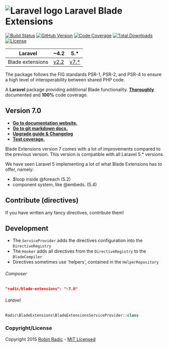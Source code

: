 ![Laravel logo](http://laravel.com/assets/img/laravel-logo.png)  Laravel Blade Extensions
========================

[![Build Status](https://img.shields.io/travis/RobinRadic/blade-extensions.svg?branch=master&style=flat-square)](https://travis-ci.org/RobinRadic/blade-extensions)
[![GitHub Version](https://img.shields.io/github/tag/robinradic/blade-extensions.svg?style=flat-square&label=version)](http://badge.fury.io/gh/robinradic%2Fblade-extensions)
[![Code Coverage](https://img.shields.io/badge/coverage-100%-green.svg?style=flat-square)](http://robin.radic.nl/blade-extensions/coverage)
[![Total Downloads](https://img.shields.io/packagist/dt/radic/blade-extensions.svg?style=flat-square)](https://packagist.org/packages/radic/blade-extensions)
[![License](http://img.shields.io/badge/license-MIT-ff69b4.svg?style=flat-square)](http://radic.mit-license.org)


|   **Laravel**    |       ~4.2        |         5.*         |
|:----------------:|:------------------|:-------------------:|
| Blade extensions | [v2.2](tree/v2.2) | [v7.*](tree/master) |
  

The package follows the FIG standards PSR-1, PSR-2, and PSR-4 to ensure a high level of interoperability between shared PHP code.

A **Laravel** package providing additional Blade functionality. [**Thoroughly**](http://robin.radic.nl/blade-extensions/) documented and **100%** code coverage.

## Version 7.0
- [**Go to documentation website.**](http://robin.radic.nl/blade-extensions)
- [**Go to git markdown docs.**](blob/master/docs/index.md)
- [**Upgrade guide & Changelog**](http://robin.radic.nl/blade-extensions/changelog-upgrade-guide.html)
- [**Test coverage.**](http://robin.radic.nl/blade-extensions/coverage)

Blade Extensions version 7 comes with a lot of improvements compared to the previous version.
This version is compatible with all Laravel 5.* versions.

We have seen Laravel 5 implementing a lot of what Blade Extensions has to offer, namely:
- $loop inside @foreach (5.2)
- component system, like @embeds. (5.4)

## Contribute (directives)
If you have written any fancy directives, contribute them!

## Development
- The `ServiceProvider` adds the directives configuration into the `DirectiveRegistry`
- The `Hooker` adds all directives from the `DirectiveRegistry` to the `BladeCompiler`
- Directives sometimes use 'helpers', contained in the `HelperRepository`


###### Composer
```JSON
"radic/blade-extensions": "~7.0"
```

###### Laravel
```php
Radic\BladeExtensions\BladeExtensionsServiceProvider::class
```

### Copyright/License
Copyright 2015 [Robin Radic](https://github.com/RobinRadic) - [MIT Licensed](http://radic.mit-license.org) 
 
 
 
 
